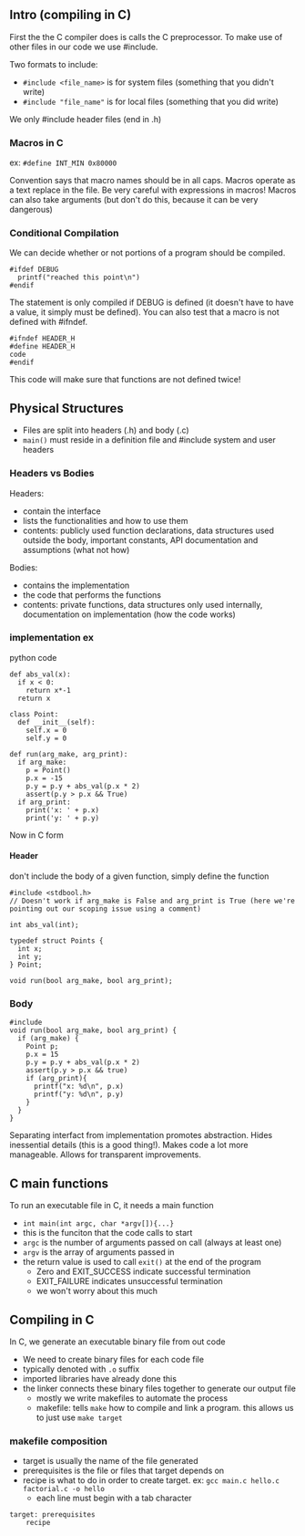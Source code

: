 ## Intro (compiling in C)

First the the C compiler does is calls the C preprocessor. To make use of other files in our code we use #include.

Two formats to include:
  - `#include <file_name>` is for system files (something that you didn't write)
  - `#include "file_name"` is for local files (something that you did write)

We only #include header files (end in .h)

### Macros in C

ex: `#define INT_MIN 0x80000`

Convention says that macro names should be in all caps. Macros operate as a text replace in the file. Be very careful with expressions in macros! Macros can also take arguments (but don't do this, because it can be very dangerous)

### Conditional Compilation

We can decide whether or not portions of a program should be compiled.

```
#ifdef DEBUG
  printf("reached this point\n")
#endif
```

The statement is only compiled if DEBUG is defined (it doesn't have to have a value, it simply must be defined). You can also test that a macro is not defined with #ifndef.

```
#ifndef HEADER_H
#define HEADER_H
code
#endif
```

This code will make sure that functions are not defined twice!


## Physical Structures

- Files are split into headers (.h) and body (.c)
- `main()` must reside in a definition file and #include system and user headers

### Headers vs Bodies

Headers:
- contain the interface
- lists the functionalities and how to use them
- contents: publicly used function declarations, data structures used outside the body, important constants, API documentation and assumptions (what not how)

Bodies:
- contains the implementation
- the code that performs the functions
- contents: private functions, data structures only used internally, documentation on implementation (how the code works)


### implementation ex

python code

```
def abs_val(x):
  if x < 0:
    return x*-1
  return x
 
class Point:
  def __init__(self):
    self.x = 0
    self.y = 0
    
def run(arg_make, arg_print):
  if arg_make:
    p = Point()
    p.x = -15
    p.y = p.y + abs_val(p.x * 2)
    assert(p.y > p.x && True)
  if arg_print:
    print('x: ' + p.x)
    print('y: ' + p.y)
```

Now in C form

#### Header
don't include the body of a given function, simply define the function
```
#include <stdbool.h>
// Doesn't work if arg_make is False and arg_print is True (here we're pointing out our scoping issue using a comment) 

int abs_val(int);

typedef struct Points {
  int x;
  int y;
} Point;

void run(bool arg_make, bool arg_print);
```

### Body

```
#include
void run(bool arg_make, bool arg_print) {
  if (arg_make) {
    Point p;
    p.x = 15
    p.y = p.y + abs_val(p.x * 2)
    assert(p.y > p.x && true)
    if (arg_print){
      printf("x: %d\n", p.x)
      printf("y: %d\n", p.y)
    }
  }
}
```

Separating interfact from implementation promotes abstraction. Hides inessential details (this is a good thing!). Makes code a lot more manageable. Allows for transparent improvements.

## C main functions

To run an executable file in C, it needs a main function
- `int main(int argc, char *argv[]){...}`
- this is the funciton that the code calls to start
- `argc` is the number of arguments passed on call (always at least one)
- `argv` is the array of arguments passed in
- the return value is used to call `exit()` at the end of the program
  - Zero and EXIT_SUCCESS indicate successful termination
  - EXIT_FAILURE indicates unsuccessful termination
  - we won't worry about this much


## Compiling in C

In C, we generate an executable binary file from out code
- We need to create binary files for each code file
- typically denoted with `.o` suffix
- imported libraries have already done this
- the linker connects these binary files together to generate our output file
  - mostly we write makefiles to automate the process
  - makefile: tells `make` how to compile and link a program. this allows us to just use `make target`


### makefile composition

- target is usually the name of the file generated
- prerequisites is the file or files that target depends on
- recipe is what to do in order to create target. ex: `gcc main.c hello.c factorial.c -o hello`
  - each line must begin with a tab character

```
target: prerequisites
    recipe
```




